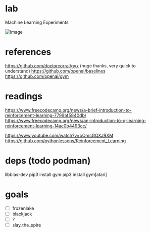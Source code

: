 # lab
Machine Learning Experiments

![image](https://user-images.githubusercontent.com/3028982/109432721-97b53a00-79da-11eb-83e9-cba9b9486eef.png)

# references

https://github.com/doctorcorral/gyx (huge thanks, very quick to understand)
https://github.com/openai/baselines
https://github.com/openai/gym

# readings

https://www.freecodecamp.org/news/a-brief-introduction-to-reinforcement-learning-7799af5840db/
https://www.freecodecamp.org/news/an-introduction-to-q-learning-reinforcement-learning-14ac0b4493cc/

https://www.youtube.com/watch?v=oOmcGQXJRXM
https://github.com/pythonlessons/Reinforcement_Learning

# deps (todo podman)

libblas-dev
pip3 install gym
pip3 install gym[atari]

# goals

- [ ] frozenlake
- [ ] blackjack
- [ ] ?
- [ ] slay_the_spire
